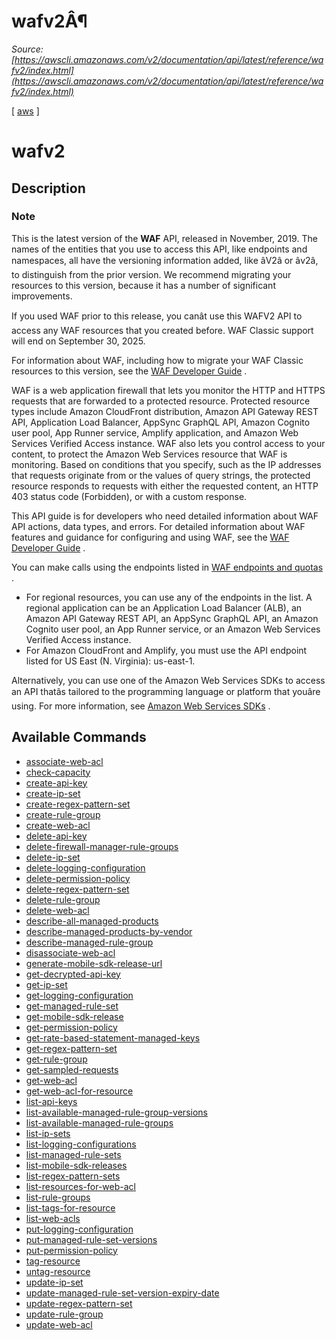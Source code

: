 # wafv2Â¶

*Source: [https://awscli.amazonaws.com/v2/documentation/api/latest/reference/wafv2/index.html](https://awscli.amazonaws.com/v2/documentation/api/latest/reference/wafv2/index.html)*

[ [aws](https://awscli.amazonaws.com/v2/documentation/api/latest/reference/index.html#cli-aws) ]

# wafv2

## Description

### Note

This is the latest version of the **WAF** API, released in November, 2019. The names of the entities that you use to access this API, like endpoints and namespaces, all have the versioning information added, like âV2â or âv2â, to distinguish from the prior version. We recommend migrating your resources to this version, because it has a number of significant improvements.

If you used WAF prior to this release, you canât use this WAFV2 API to access any WAF resources that you created before. WAF Classic support will end on September 30, 2025.

For information about WAF, including how to migrate your WAF Classic resources to this version, see the [WAF Developer Guide](https://docs.aws.amazon.com/waf/latest/developerguide/waf-chapter.html) .

WAF is a web application firewall that lets you monitor the HTTP and HTTPS requests that are forwarded to a protected resource. Protected resource types include Amazon CloudFront distribution, Amazon API Gateway REST API, Application Load Balancer, AppSync GraphQL API, Amazon Cognito user pool, App Runner service, Amplify application, and Amazon Web Services Verified Access instance. WAF also lets you control access to your content, to protect the Amazon Web Services resource that WAF is monitoring. Based on conditions that you specify, such as the IP addresses that requests originate from or the values of query strings, the protected resource responds to requests with either the requested content, an HTTP 403 status code (Forbidden), or with a custom response.

This API guide is for developers who need detailed information about WAF API actions, data types, and errors. For detailed information about WAF features and guidance for configuring and using WAF, see the [WAF Developer Guide](https://docs.aws.amazon.com/waf/latest/developerguide/what-is-aws-waf.html) .

You can make calls using the endpoints listed in [WAF endpoints and quotas](https://docs.aws.amazon.com/general/latest/gr/waf.html) .

- For regional resources, you can use any of the endpoints in the list. A regional application can be an Application Load Balancer (ALB), an Amazon API Gateway REST API, an AppSync GraphQL API, an Amazon Cognito user pool, an App Runner service, or an Amazon Web Services Verified Access instance.
- For Amazon CloudFront and Amplify, you must use the API endpoint listed for US East (N. Virginia): us-east-1.

Alternatively, you can use one of the Amazon Web Services SDKs to access an API thatâs tailored to the programming language or platform that youâre using. For more information, see [Amazon Web Services SDKs](http://aws.amazon.com/tools/#SDKs) .

## Available Commands

- [associate-web-acl](https://awscli.amazonaws.com/v2/documentation/api/latest/reference/wafv2/associate-web-acl.html)
- [check-capacity](https://awscli.amazonaws.com/v2/documentation/api/latest/reference/wafv2/check-capacity.html)
- [create-api-key](https://awscli.amazonaws.com/v2/documentation/api/latest/reference/wafv2/create-api-key.html)
- [create-ip-set](https://awscli.amazonaws.com/v2/documentation/api/latest/reference/wafv2/create-ip-set.html)
- [create-regex-pattern-set](https://awscli.amazonaws.com/v2/documentation/api/latest/reference/wafv2/create-regex-pattern-set.html)
- [create-rule-group](https://awscli.amazonaws.com/v2/documentation/api/latest/reference/wafv2/create-rule-group.html)
- [create-web-acl](https://awscli.amazonaws.com/v2/documentation/api/latest/reference/wafv2/create-web-acl.html)
- [delete-api-key](https://awscli.amazonaws.com/v2/documentation/api/latest/reference/wafv2/delete-api-key.html)
- [delete-firewall-manager-rule-groups](https://awscli.amazonaws.com/v2/documentation/api/latest/reference/wafv2/delete-firewall-manager-rule-groups.html)
- [delete-ip-set](https://awscli.amazonaws.com/v2/documentation/api/latest/reference/wafv2/delete-ip-set.html)
- [delete-logging-configuration](https://awscli.amazonaws.com/v2/documentation/api/latest/reference/wafv2/delete-logging-configuration.html)
- [delete-permission-policy](https://awscli.amazonaws.com/v2/documentation/api/latest/reference/wafv2/delete-permission-policy.html)
- [delete-regex-pattern-set](https://awscli.amazonaws.com/v2/documentation/api/latest/reference/wafv2/delete-regex-pattern-set.html)
- [delete-rule-group](https://awscli.amazonaws.com/v2/documentation/api/latest/reference/wafv2/delete-rule-group.html)
- [delete-web-acl](https://awscli.amazonaws.com/v2/documentation/api/latest/reference/wafv2/delete-web-acl.html)
- [describe-all-managed-products](https://awscli.amazonaws.com/v2/documentation/api/latest/reference/wafv2/describe-all-managed-products.html)
- [describe-managed-products-by-vendor](https://awscli.amazonaws.com/v2/documentation/api/latest/reference/wafv2/describe-managed-products-by-vendor.html)
- [describe-managed-rule-group](https://awscli.amazonaws.com/v2/documentation/api/latest/reference/wafv2/describe-managed-rule-group.html)
- [disassociate-web-acl](https://awscli.amazonaws.com/v2/documentation/api/latest/reference/wafv2/disassociate-web-acl.html)
- [generate-mobile-sdk-release-url](https://awscli.amazonaws.com/v2/documentation/api/latest/reference/wafv2/generate-mobile-sdk-release-url.html)
- [get-decrypted-api-key](https://awscli.amazonaws.com/v2/documentation/api/latest/reference/wafv2/get-decrypted-api-key.html)
- [get-ip-set](https://awscli.amazonaws.com/v2/documentation/api/latest/reference/wafv2/get-ip-set.html)
- [get-logging-configuration](https://awscli.amazonaws.com/v2/documentation/api/latest/reference/wafv2/get-logging-configuration.html)
- [get-managed-rule-set](https://awscli.amazonaws.com/v2/documentation/api/latest/reference/wafv2/get-managed-rule-set.html)
- [get-mobile-sdk-release](https://awscli.amazonaws.com/v2/documentation/api/latest/reference/wafv2/get-mobile-sdk-release.html)
- [get-permission-policy](https://awscli.amazonaws.com/v2/documentation/api/latest/reference/wafv2/get-permission-policy.html)
- [get-rate-based-statement-managed-keys](https://awscli.amazonaws.com/v2/documentation/api/latest/reference/wafv2/get-rate-based-statement-managed-keys.html)
- [get-regex-pattern-set](https://awscli.amazonaws.com/v2/documentation/api/latest/reference/wafv2/get-regex-pattern-set.html)
- [get-rule-group](https://awscli.amazonaws.com/v2/documentation/api/latest/reference/wafv2/get-rule-group.html)
- [get-sampled-requests](https://awscli.amazonaws.com/v2/documentation/api/latest/reference/wafv2/get-sampled-requests.html)
- [get-web-acl](https://awscli.amazonaws.com/v2/documentation/api/latest/reference/wafv2/get-web-acl.html)
- [get-web-acl-for-resource](https://awscli.amazonaws.com/v2/documentation/api/latest/reference/wafv2/get-web-acl-for-resource.html)
- [list-api-keys](https://awscli.amazonaws.com/v2/documentation/api/latest/reference/wafv2/list-api-keys.html)
- [list-available-managed-rule-group-versions](https://awscli.amazonaws.com/v2/documentation/api/latest/reference/wafv2/list-available-managed-rule-group-versions.html)
- [list-available-managed-rule-groups](https://awscli.amazonaws.com/v2/documentation/api/latest/reference/wafv2/list-available-managed-rule-groups.html)
- [list-ip-sets](https://awscli.amazonaws.com/v2/documentation/api/latest/reference/wafv2/list-ip-sets.html)
- [list-logging-configurations](https://awscli.amazonaws.com/v2/documentation/api/latest/reference/wafv2/list-logging-configurations.html)
- [list-managed-rule-sets](https://awscli.amazonaws.com/v2/documentation/api/latest/reference/wafv2/list-managed-rule-sets.html)
- [list-mobile-sdk-releases](https://awscli.amazonaws.com/v2/documentation/api/latest/reference/wafv2/list-mobile-sdk-releases.html)
- [list-regex-pattern-sets](https://awscli.amazonaws.com/v2/documentation/api/latest/reference/wafv2/list-regex-pattern-sets.html)
- [list-resources-for-web-acl](https://awscli.amazonaws.com/v2/documentation/api/latest/reference/wafv2/list-resources-for-web-acl.html)
- [list-rule-groups](https://awscli.amazonaws.com/v2/documentation/api/latest/reference/wafv2/list-rule-groups.html)
- [list-tags-for-resource](https://awscli.amazonaws.com/v2/documentation/api/latest/reference/wafv2/list-tags-for-resource.html)
- [list-web-acls](https://awscli.amazonaws.com/v2/documentation/api/latest/reference/wafv2/list-web-acls.html)
- [put-logging-configuration](https://awscli.amazonaws.com/v2/documentation/api/latest/reference/wafv2/put-logging-configuration.html)
- [put-managed-rule-set-versions](https://awscli.amazonaws.com/v2/documentation/api/latest/reference/wafv2/put-managed-rule-set-versions.html)
- [put-permission-policy](https://awscli.amazonaws.com/v2/documentation/api/latest/reference/wafv2/put-permission-policy.html)
- [tag-resource](https://awscli.amazonaws.com/v2/documentation/api/latest/reference/wafv2/tag-resource.html)
- [untag-resource](https://awscli.amazonaws.com/v2/documentation/api/latest/reference/wafv2/untag-resource.html)
- [update-ip-set](https://awscli.amazonaws.com/v2/documentation/api/latest/reference/wafv2/update-ip-set.html)
- [update-managed-rule-set-version-expiry-date](https://awscli.amazonaws.com/v2/documentation/api/latest/reference/wafv2/update-managed-rule-set-version-expiry-date.html)
- [update-regex-pattern-set](https://awscli.amazonaws.com/v2/documentation/api/latest/reference/wafv2/update-regex-pattern-set.html)
- [update-rule-group](https://awscli.amazonaws.com/v2/documentation/api/latest/reference/wafv2/update-rule-group.html)
- [update-web-acl](https://awscli.amazonaws.com/v2/documentation/api/latest/reference/wafv2/update-web-acl.html)